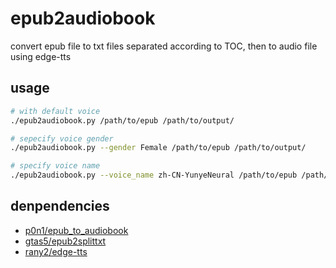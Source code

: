 # epub2audiobook
convert epub file to txt files separated according to TOC, then to audio file using edge-tts

## usage

```bash
# with default voice
./epub2audiobook.py /path/to/epub /path/to/output/

# sepecify voice gender
./epub2audiobook.py --gender Female /path/to/epub /path/to/output/

# specify voice name
./epub2audiobook.py --voice_name zh-CN-YunyeNeural /path/to/epub /path/to/output/
```

## denpendencies
- [p0n1/epub_to_audiobook](https://github.com/p0n1/epub_to_audiobook)
- [gtas5/epub2splittxt](https://github.com/gtas5/epub2splittxt)
- [rany2/edge-tts](https://github.com/rany2/edge-tts)

